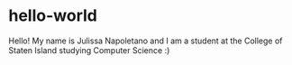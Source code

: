 # hello-world
Hello!
My name is Julissa Napoletano and I am a student at the College of Staten Island studying Computer Science :) 
